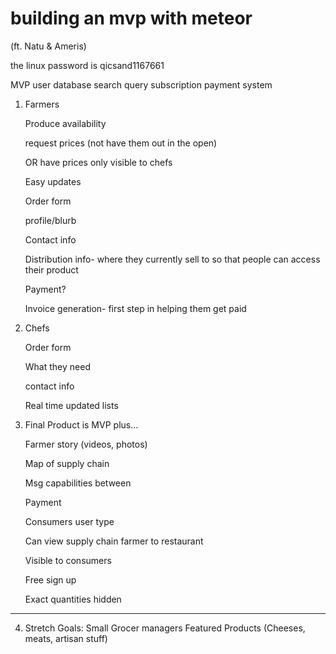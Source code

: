 # building an mvp with meteor
(ft. Natu & Ameris)

the linux password is qicsand1167661



MVP
  user database
  search query
  subscription payment system
  
  1. Farmers

       Produce availability
       
       request prices (not have them out in the open)
       
       OR have prices only visible to chefs
       
       Easy updates
       
       Order form
       
       profile/blurb
       
       Contact info
       
       Distribution info- where they currently sell to so that people can access their product
       
       Payment?
       
       Invoice generation- first step in helping them get paid
  
  2. Chefs
    
       Order form
       
       What they need
       
       contact info
       
       Real time updated lists
    
  
  3. Final Product is MVP plus…
  
       Farmer story (videos, photos)
      
       Map of supply chain
      
       Msg capabilities between 
      
       Payment
      
       Consumers user type
      
       Can view supply chain farmer to restaurant
      
       Visible to consumers
      
       Free sign up
      
       Exact quantities hidden
    
  
  ----
  
  4. Stretch Goals:
     Small Grocer managers
     Featured Products (Cheeses, meats, artisan stuff)
  
